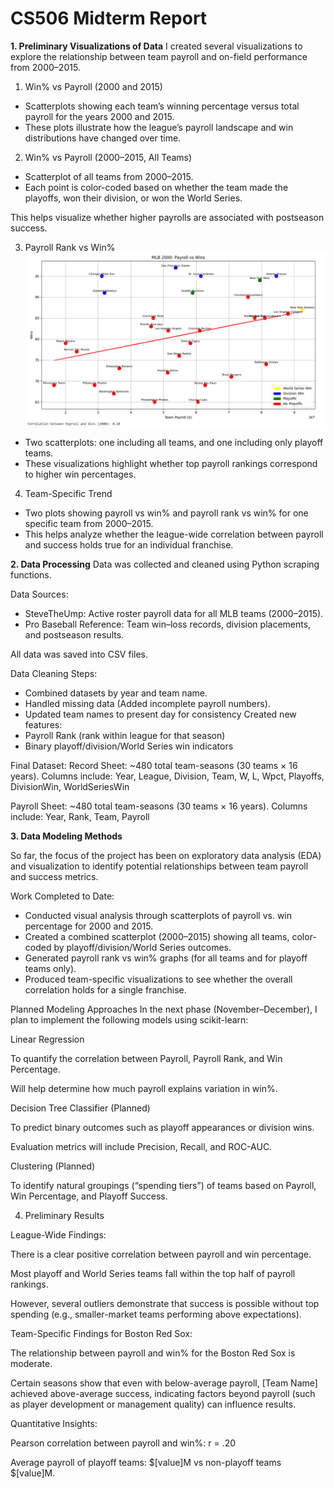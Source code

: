 # CS506 Midterm Report

**1. Preliminary Visualizations of Data**
I created several visualizations to explore the relationship between team payroll and on-field performance from 2000–2015.

1. Win% vs Payroll (2000 and 2015)

- Scatterplots showing each team’s winning percentage versus total payroll for the years 2000 and 2015.
- These plots illustrate how the league’s payroll landscape and win distributions have changed over time.

2. Win% vs Payroll (2000–2015, All Teams)

- Scatterplot of all teams from 2000–2015.
- Each point is color-coded based on whether the team made the playoffs, won their division, or won the World Series.

This helps visualize whether higher payrolls are associated with postseason success.

3. Payroll Rank vs Win%
![Alt Text](Images/PayrollsVSWins2000.png)

- Two scatterplots: one including all teams, and one including only playoff teams.
- These visualizations highlight whether top payroll rankings correspond to higher win percentages.

4. Team-Specific Trend 

- Two plots showing payroll vs win% and payroll rank vs win% for one specific team from 2000–2015.
- This helps analyze whether the league-wide correlation between payroll and success holds true for an individual franchise.

**2. Data Processing**
Data was collected and cleaned using Python scraping functions.

Data Sources:
- SteveTheUmp: Active roster payroll data for all MLB teams (2000–2015).
- Pro Baseball Reference: Team win–loss records, division placements, and postseason results.

All data was saved into CSV files. 

Data Cleaning Steps:
- Combined datasets by year and team name.
- Handled missing data (Added incomplete payroll numbers).
- Updated team names to present day for consistency 
Created new features:
- Payroll Rank (rank within league for that season)
- Binary playoff/division/World Series win indicators

Final Dataset:
Record Sheet: ~480 total team-seasons (30 teams × 16 years).
Columns include: Year, League, Division, Team, W, L, Wpct, Playoffs, DivisionWin, WorldSeriesWin

Payroll Sheet: ~480 total team-seasons (30 teams × 16 years).
Columns include: Year, Rank, Team, Payroll

**3. Data Modeling Methods**

So far, the focus of the project has been on exploratory data analysis (EDA) and visualization to identify potential relationships between team payroll and success metrics.

Work Completed to Date:
- Conducted visual analysis through scatterplots of payroll vs. win percentage for 2000 and 2015.
- Created a combined scatterplot (2000–2015) showing all teams, color-coded by playoff/division/World Series outcomes.
- Generated payroll rank vs win% graphs (for all teams and for playoff teams only).
- Produced team-specific visualizations to see whether the overall correlation holds for a single franchise.

Planned Modeling Approaches
In the next phase (November–December), I plan to implement the following models using scikit-learn:

Linear Regression

To quantify the correlation between Payroll, Payroll Rank, and Win Percentage.

Will help determine how much payroll explains variation in win%.

Decision Tree Classifier (Planned)

To predict binary outcomes such as playoff appearances or division wins.

Evaluation metrics will include Precision, Recall, and ROC-AUC.

Clustering (Planned)

To identify natural groupings (“spending tiers”) of teams based on Payroll, Win Percentage, and Playoff Success.





4. Preliminary Results

League-Wide Findings:

There is a clear positive correlation between payroll and win percentage.

Most playoff and World Series teams fall within the top half of payroll rankings.

However, several outliers demonstrate that success is possible without top spending (e.g., smaller-market teams performing above expectations).

Team-Specific Findings for Boston Red Sox:

The relationship between payroll and win% for the Boston Red Sox is moderate.

Certain seasons show that even with below-average payroll, [Team Name] achieved above-average success, indicating factors beyond payroll (such as player development or management quality) can influence results.

Quantitative Insights:

Pearson correlation between payroll and win%: r = .20

Average payroll of playoff teams: $[value]M vs non-playoff teams $[value]M.
